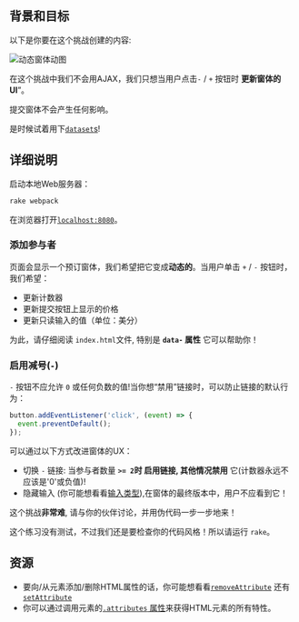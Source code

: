 <!-- Please put your translation here and with the same style in README.md -->
## 背景和目标

以下是你要在这个挑战创建的内容:

![动态窗体动图](https://raw.githubusercontent.com/lewagon/fullstack-images/master/frontend/booking-form.gif)

在这个挑战中我们不会用AJAX，我们只想当用户点击`-` / `+` 按钮时 **更新窗体的UI**”。
 
提交窗体不会产生任何影响。

是时候试着用下[`dataset`s](https://developer.mozilla.org/en-US/docs/Web/API/HTMLElement/dataset)!

## 详细说明

启动本地Web服务器：

```bash
rake webpack
```

在浏览器打开[`localhost:8080`](http://localhost:8080)。

### 添加参与者

页面会显示一个预订窗体，我们希望把它变成**动态的**。当用户单击 `+` / `-` 按钮时，我们希望：

- 更新计数器
- 更新提交按钮上显示的价格
- 更新只读输入的值（单位：美分）

为此，请仔细阅读 `index.html`文件, 特别是 **`data-` 属性** 它可以帮助你！

### 启用减号(`-`)

`-` 按钮不应允许 `0` 或任何负数的值!当你想“禁用”链接时，可以防止链接的默认行为：

```js
button.addEventListener('click', (event) => {
  event.preventDefault();  
});

```

可以通过以下方式改进窗体的UX：

- 切换 `-` 链接: 当参与者数量 **`>= 2`**时 **启用**链接, 其他情况**禁用** 它(计数器永远不应该是'0'或负值)!
- 隐藏输入 (你可能想看看[输入类型](https://developer.mozilla.org/en-US/docs/Web/HTML/Element/input)),在窗体的最终版本中，用户不应看到它！

这个挑战**非常难**, 请与你的伙伴讨论，并用伪代码一步一步地来！

这个练习没有测试，不过我们还是要检查你的代码风格！所以请运行 `rake`。

## 资源

- 要向/从元素添加/删除HTML属性的话，你可能想看看[`removeAttribute`](https://developer.mozilla.org/en-US/docs/Web/API/Element/removeAttribute) 还有 [`setAttribute`](https://developer.mozilla.org/en-US/docs/Web/API/Element/setAttribute)
- 你可以通过调用元素的[`.attributes` 属性](https://developer.mozilla.org/en-US/docs/Web/API/Element/attributes)来获得HTML元素的所有特性。
